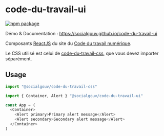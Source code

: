 # code-du-travail-ui

[![npm package][npm-badge]][npm]

Démo & Documentation : https://socialgouv.github.io/code-du-travail-ui

Composants [ReactJS](http://reactjs.org/) du site du [Code du travail numérique](https://codedutravail.num.social.gouv.fr).

Le CSS utilisé est celui de [code-du-travail-css](https://github.com/SocialGouv/code-du-travail-css), que vous devez importer séparément.

## Usage

```js
import "@socialgouv/code-du-travail-css"

import { Container, Alert } "@socialgouv/code-du-travail-ui"

const App = (
  <Container>
    <Alert primary>Primary alert message</Alert>
    <Alert secondary>Secondary alert message</Alert>
  </Container>
)
```

[npm-badge]: https://img.shields.io/npm/v/code-du-travail-ui.png?style=flat-square
[npm]: https://www.npmjs.org/package/code-du-travail-ui
